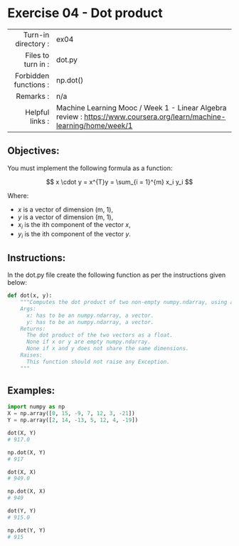 # Exercise 04 - Dot product

|                         |                    |
| -----------------------:| ------------------ |
|   Turn-in directory :   |  ex04              |
|   Files to turn in :    |  dot.py            |
|   Forbidden functions : |  np.dot()          |
|   Remarks :             |  n/a               |
|   Helpful links :       |  Machine Learning Mooc / Week 1 - Linear Algebra review : https://www.coursera.org/learn/machine-learning/home/week/1 | 

## Objectives:

You must implement the following formula as a function:  
  
$$
x \cdot y = x^{T}y = \sum_{i = 1}^{m} x_i y_i
$$

Where:  
- $x$ is a vector of dimension (m, 1),
- $y$ is a vector of dimension (m, 1),
- $x_i$ is the ith component of the vector $x$,
- $y_i$ is the ith component of the vector $y$.


## Instructions:

In the dot.py file create the following function as per the instructions given below:
```python
def dot(x, y):
    """Computes the dot product of two non-empty numpy.ndarray, using a for-loop. The two arrays must have the same dimensions.
    Args:
      x: has to be an numpy.ndarray, a vector.
      y: has to be an numpy.ndarray, a vector.
    Returns:
      The dot product of the two vectors as a float.
      None if x or y are empty numpy.ndarray.
      None if x and y does not share the same dimensions.
    Raises:
      This function should not raise any Exception.
    """
```

## Examples:

```python
import numpy as np
X = np.array([0, 15, -9, 7, 12, 3, -21])
Y = np.array([2, 14, -13, 5, 12, 4, -19])

dot(X, Y)
# 917.0

np.dot(X, Y)
# 917

dot(X, X)
# 949.0

np.dot(X, X)
# 949

dot(Y, Y)
# 915.0

np.dot(Y, Y)
# 915
```
